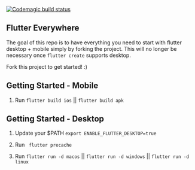 [![Codemagic build status](https://api.codemagic.io/apps/5cd2d9cbc959181f99f3bc4b/5cd2d9cbc959181f99f3bc4a/status_badge.svg)](https://codemagic.io/apps/5cd2d9cbc959181f99f3bc4b/5cd2d9cbc959181f99f3bc4a/latest_build)

## Flutter Everywhere

The goal of this repo is to have everything you need to start with flutter desktop + mobile simply by forking the project. This will no longer be necessary once `flutter create` supports desktop.

Fork this project to get started! :)

## Getting Started - Mobile

1. Run `flutter build ios` || `flutter build apk`

## Getting Started - Desktop

1. Update your $PATH `export ENABLE_FLUTTER_DESKTOP=true`

2. Run ` flutter precache`

3. Run `flutter run -d macos` || `flutter run -d windows` || `flutter run -d linux`
